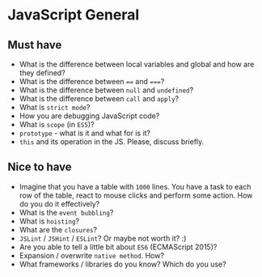 JavaScript General
==================

## Must have

* What is the difference between local variables and global and how are they defined?
* What is the difference between `==` and `===`?
* What is the difference between `null` and `undefined`?
* What is the difference between `call` and `apply`?
* What is `strict mode`?
* How you are debugging JavaScript code?
* What is `scope` (in `ES5`)?
* `prototype` - what is it and what for is it? 
* `this` and its operation in the JS. Please, discuss briefly.

## Nice to have

* Imagine that you have a table with `1000` lines. You have a task to each row of the table, react to mouse clicks and perform some action. How do you do it effectively?
* What is the `event bubbling`?
* What is `hoisting`?
* What are the `closures`?
* `JSLint` / `JSHint` / `ESLint`? Or maybe not worth it? :)
* Are you able to tell a little bit about `ES6` (ECMAScript 2015)?
* Expansion / overwrite `native method`. How?
* What frameworks / libraries do you know? Which do you use? 
